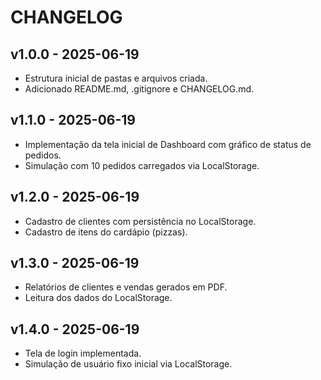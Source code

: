 # CHANGELOG

## v1.0.0 - 2025-06-19
- Estrutura inicial de pastas e arquivos criada.
- Adicionado README.md, .gitignore e CHANGELOG.md.

## v1.1.0 - 2025-06-19
- Implementação da tela inicial de Dashboard com gráfico de status de pedidos.
- Simulação com 10 pedidos carregados via LocalStorage.

## v1.2.0 - 2025-06-19
- Cadastro de clientes com persistência no LocalStorage.
- Cadastro de itens do cardápio (pizzas).

## v1.3.0 - 2025-06-19
- Relatórios de clientes e vendas gerados em PDF.
- Leitura dos dados do LocalStorage.

## v1.4.0 - 2025-06-19
- Tela de login implementada.
- Simulação de usuário fixo inicial via LocalStorage.

